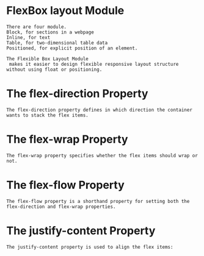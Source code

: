 # FlexBox layout Module
~~~
There are four module.
Block, for sections in a webpage
Inline, for text
Table, for two-dimensional table data
Positioned, for explicit position of an element.

The Flexible Box Layout Module
 makes it easier to design flexible responsive layout structure without using float or positioning.

 ~~~
 # The flex-direction Property
 ~~~
 The flex-direction property defines in which direction the container wants to stack the flex items.
 ~~~
 # The flex-wrap Property
 ~~~
 The flex-wrap property specifies whether the flex items should wrap or not.
 ~~~

# The flex-flow Property
~~~
The flex-flow property is a shorthand property for setting both the flex-direction and flex-wrap properties.
~~~

# The justify-content Property
~~~
The justify-content property is used to align the flex items:
~~~
















